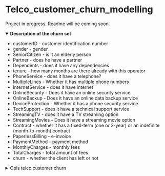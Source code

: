 # Telco_customer_churn_modelling
Project in progress. Readme will be coming soon.


<details open>
  <summary><b>Description of the churn set</b></summary>
  
+ customerID - customer identification number
+ gender - gender
+ SeniorCitizen - is it an elderly person
+ Partner - does he have a partner
+ Dependents - does it have any dependencies
+ tenure - how many months are there already with this operator
+ PhoneService - does it have a telephone?
+ MultipleLines - Whether it has multiple phone numbers
+ InternetService - does it have internet
+ OnlineSecurity - Does it have an online security service
+ OnlineBackup - Does it have an online data backup service
+ DeviceProtection - Whether it has a phone security service
+ TechSupport - does it have a technical support service
+ StreamingTV - does it have a TV streaming option
+ StreamingMovies - Does it have a streaming movie option
+ Contract - whether it has a fixed-term (one or 2-year) or an indefinite (month-to-month) contract
+ PaperlessBilling - e-invoice
+ PaymentMethod - payment method
+ MonthlyCharges - monthly fees
+ TotalCharges - total amount of fees
+ churn - whether the client has left or not
</details>

<details>
  <summary>Opis telco customer churn</summary>
  One Hot Encoding is a process in the data processing that is applied to categorical data, to convert it into a binary vector representation for use in machine learning algorithms.

</details>
